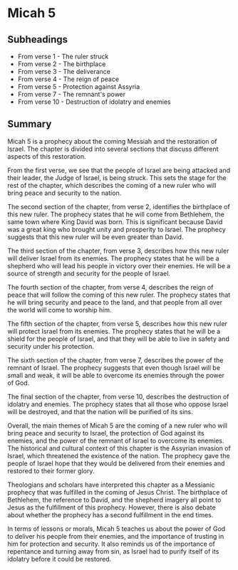 # Micah 5

## Subheadings

* From verse 1 - The ruler struck
* From verse 2 - The birthplace
* From verse 3 - The deliverance
* From verse 4 - The reign of peace
* From verse 5 - Protection against Assyria
* From verse 7 - The remnant's power
* From verse 10 - Destruction of idolatry and enemies

## Summary

Micah 5 is a prophecy about the coming Messiah and the restoration of Israel. The chapter is divided into several sections that discuss different aspects of this restoration.

From the first verse, we see that the people of Israel are being attacked and their leader, the Judge of Israel, is being struck. This sets the stage for the rest of the chapter, which describes the coming of a new ruler who will bring peace and security to the nation.

The second section of the chapter, from verse 2, identifies the birthplace of this new ruler. The prophecy states that he will come from Bethlehem, the same town where King David was born. This is significant because David was a great king who brought unity and prosperity to Israel. The prophecy suggests that this new ruler will be even greater than David.

The third section of the chapter, from verse 3, describes how this new ruler will deliver Israel from its enemies. The prophecy states that he will be a shepherd who will lead his people in victory over their enemies. He will be a source of strength and security for the people of Israel.

The fourth section of the chapter, from verse 4, describes the reign of peace that will follow the coming of this new ruler. The prophecy states that he will bring security and peace to the land, and that people from all over the world will come to worship him.

The fifth section of the chapter, from verse 5, describes how this new ruler will protect Israel from its enemies. The prophecy states that he will be a shield for the people of Israel, and that they will be able to live in safety and security under his protection.

The sixth section of the chapter, from verse 7, describes the power of the remnant of Israel. The prophecy suggests that even though Israel will be small and weak, it will be able to overcome its enemies through the power of God.

The final section of the chapter, from verse 10, describes the destruction of idolatry and enemies. The prophecy states that all those who oppose Israel will be destroyed, and that the nation will be purified of its sins.

Overall, the main themes of Micah 5 are the coming of a new ruler who will bring peace and security to Israel, the protection of God against its enemies, and the power of the remnant of Israel to overcome its enemies. The historical and cultural context of this chapter is the Assyrian invasion of Israel, which threatened the existence of the nation. The prophecy gave the people of Israel hope that they would be delivered from their enemies and restored to their former glory.

Theologians and scholars have interpreted this chapter as a Messianic prophecy that was fulfilled in the coming of Jesus Christ. The birthplace of Bethlehem, the reference to David, and the shepherd imagery all point to Jesus as the fulfillment of this prophecy. However, there is also debate about whether the prophecy has a second fulfillment in the end times.

In terms of lessons or morals, Micah 5 teaches us about the power of God to deliver his people from their enemies, and the importance of trusting in him for protection and security. It also reminds us of the importance of repentance and turning away from sin, as Israel had to purify itself of its idolatry before it could be restored.